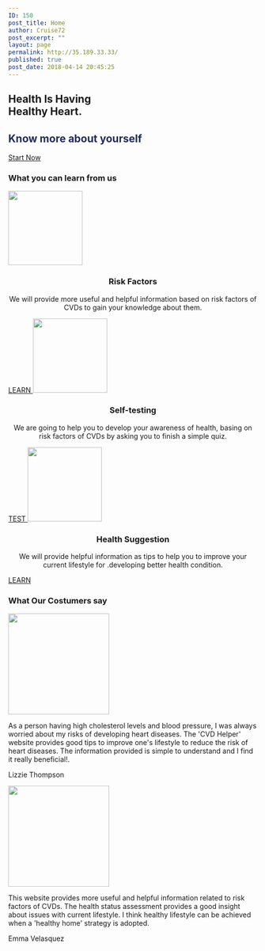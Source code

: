 ```yaml
---
ID: 150
post_title: Home
author: Cruise72
post_excerpt: ""
layout: page
permalink: http://35.189.33.33/
published: true
post_date: 2018-04-14 20:45:25
---
```

<h2> Health Is Having<br>Healthy Heart.</h2>		
			<h2><h2 data-elementor-setting-key="title" data-pen-placeholder="Type Here..." style="font-style: normal; color: rgb(32, 44, 94);">Know more about yourself</h2></h2>		
			<a href=" http://35.189.33.33/self-testing/" role="button">
						Start Now
					</a>
			<h3>What you can learn from us</h3>		
										<img width="150" height="150" src="http://35.189.33.33/wp-content/uploads/2018/04/icon_herz-150x150.png" alt="" srcset="http://35.189.33.33/wp-content/uploads/2018/04/icon_herz-150x150.png 150w, http://35.189.33.33/wp-content/uploads/2018/04/icon_herz.png 250w" sizes="(max-width: 150px) 100vw, 150px" />											
		<h3 style="text-align: center;">Risk Factors</h3><p style="text-align: center;">We will provide more useful and helpful information based on risk factors of CVDs to gain your knowledge about them.</p>		
			<a href="http://35.189.33.33/cvd-risk-factors/" role="button">
						LEARN
					</a>
										<img width="150" height="150" src="http://35.189.33.33/wp-content/uploads/2018/04/plate-150x150.png" alt="" srcset="http://35.189.33.33/wp-content/uploads/2018/04/plate-150x150.png 150w, http://35.189.33.33/wp-content/uploads/2018/04/plate.png 260w" sizes="(max-width: 150px) 100vw, 150px" />											
		<h3 style="text-align: center;">Self-testing</h3><p style="text-align: center;">We are going to help you to develop your awareness of health, basing on risk factors of CVDs by asking you to finish a simple quiz.</p>		
			<a href="http://35.189.33.33/self-testing/" role="button">
						TEST
					</a>
										<img width="150" height="150" src="http://35.189.33.33/wp-content/uploads/2018/04/images-150x150.png" alt="" srcset="http://35.189.33.33/wp-content/uploads/2018/04/images-150x150.png 150w, http://35.189.33.33/wp-content/uploads/2018/04/images.png 225w" sizes="(max-width: 150px) 100vw, 150px" />											
		<h3 style="text-align: center;">Health Suggestion</h3><p style="text-align: center;">We will provide helpful information as tips to help you to improve your current lifestyle for .developing better health condition.</p>		
			<a href=" http://35.189.33.33/suggestions/" role="button">
						LEARN
					</a>
			<h3>What Our Costumers say</h3>		
										<img width="204" height="204" src="http://35.189.33.33/wp-content/uploads/2018/04/1-1.jpg" alt="" srcset="http://35.189.33.33/wp-content/uploads/2018/04/1-1.jpg 204w, http://35.189.33.33/wp-content/uploads/2018/04/1-1-150x150.jpg 150w" sizes="(max-width: 204px) 100vw, 204px" />											
				<p>
					As a person having high cholesterol levels and blood pressure, I was always worried about my risks of developing heart diseases. The 'CVD Helper' website provides good tips to improve one's lifestyle to reduce the risk of heart diseases. The information provided is simple to understand and I find it really beneficial!.
				</p>
				<p>Lizzie Thompson</p>
										<img width="204" height="204" src="http://35.189.33.33/wp-content/uploads/2018/04/2-1.jpg" alt="" srcset="http://35.189.33.33/wp-content/uploads/2018/04/2-1.jpg 204w, http://35.189.33.33/wp-content/uploads/2018/04/2-1-150x150.jpg 150w" sizes="(max-width: 204px) 100vw, 204px" />											
				<p>
					This website provides more useful and helpful information related to risk factors of CVDs. The health status assessment provides a good insight about issues with current lifestyle. I think healthy lifestyle can be achieved when a 'healthy home' strategy is adopted.
				</p>
				<p>Emma Velasquez</p>